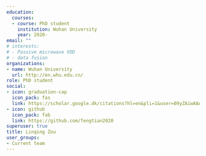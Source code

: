 ```yaml
---
education:
  courses:
  - course: PhD student
    institution: Wuhan University
    year: 2020-
email: ""
# interests:
# - Passive microwave VOD
# - data fusion
organizations:
- name: Wuhan University
  url: http://en.whu.edu.cn/
role: PhD student
social:
- icon: graduation-cap
  icon_pack: fas
  link: https://scholar.google.dk/citations?hl=en&pli=1&user=09yZAiwAAAAJ
- icon: github
  icon_pack: fab
  link: https://github.com/fengtian2020
superuser: true
title: Linqing Zou
user_groups:
- Current team
---
```

